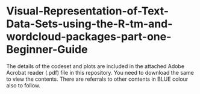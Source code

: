 # Visual-Representation-of-Text-Data-Sets-using-the-R-tm-and-wordcloud-packages-part-one-Beginner-Guide

The details of the codeset and plots are included in the attached Adobe Acrobat reader (.pdf) file in this repository. 
You need to download the same to view the contents. There are referrals to other contents in BLUE colour also to follow.

